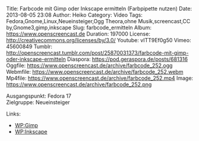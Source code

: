 Title: Farbcode mit Gimp oder Inkscape ermitteln (Farbpipette nutzen)
Date: 2013-08-05 23:08
Author: Heiko
Category: Video
Tags: Fedora,Gnome,Linux,Neueinsteiger,Ogg Theora,ohne Musik,screencast,CC by,Gnome3,gimp,inkscape
Slug: farbcode_ermitteln
Album: https://www.openscreencast.de
Duration: 197000
License: http://creativecommons.org/licenses/by/3.0/
Youtube: vITT9Ef0g50
Vimeo: 45600849
Tumblr: http://openscreencast.tumblr.com/post/25870031373/farbcode-mit-gimp-oder-inkscape-ermitteln
Diaspora: https://pod.geraspora.de/posts/681316
Oggfile: https://www.openscreencast.de/archive/farbcode_252.ogg
Webmfile: https://www.openscreencast.de/archive/farbcode_252.webm
Mp4file: https://www.openscreencast.de/archive/farbcode_252.mp4
Image: https://www.openscreencast.de/archive/farbcode_252.png

Ausgangspunkt: Fedora 17  
Zielgruppe: Neueinsteiger  

Links:

  * [WP:Gimp](https://de.wikipedia.org/wiki/Gimp "Link zu WP:Gimp" )
  * [WP:Inkscape](https://de.wikipedia.org/wiki/Inkscape "Link zu WP:Inkscape" )

